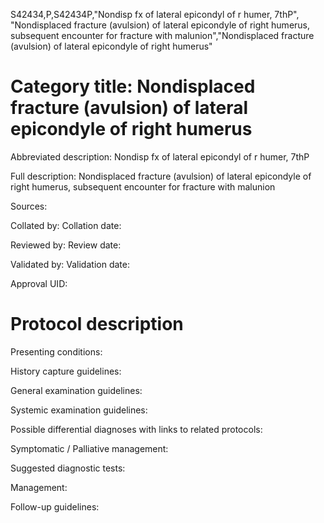 S42434,P,S42434P,"Nondisp fx of lateral epicondyl of r humer, 7thP", "Nondisplaced fracture (avulsion) of lateral epicondyle of right humerus, subsequent encounter for fracture with malunion","Nondisplaced fracture (avulsion) of lateral epicondyle of right humerus"
# Category title: Nondisplaced fracture (avulsion) of lateral epicondyle of right humerus

Abbreviated description: Nondisp fx of lateral epicondyl of r humer, 7thP

Full description: Nondisplaced fracture (avulsion) of lateral epicondyle of right humerus, subsequent encounter for fracture with malunion

Sources:

Collated by:
Collation date:

Reviewed by:
Review date:

Validated by:
Validation date:

Approval UID:

# Protocol description

Presenting conditions:

History capture guidelines:

General examination guidelines:

Systemic examination guidelines:

Possible differential diagnoses with links to related protocols:

Symptomatic / Palliative management:

Suggested diagnostic tests:

Management:

Follow-up guidelines:

